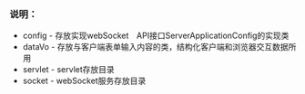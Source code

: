 ### 说明：
* config - 存放实现webSocket　API接口ServerApplicationConfig的实现类
* dataVo - 存放与客户端表单输入内容的类，结构化客户端和浏览器交互数据所用
* servlet - servlet存放目录
* socket - webSocket服务存放目录
